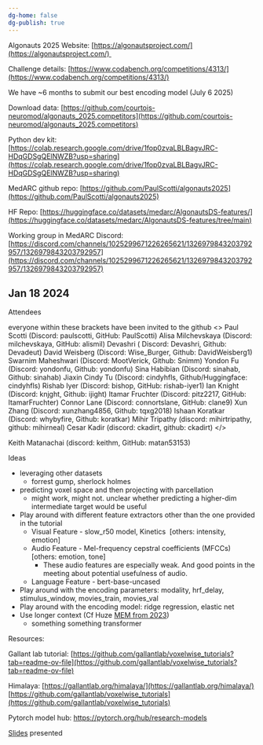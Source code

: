 ```yaml
---
dg-home: false
dg-publish: true
---
```

Algonauts 2025 Website: [https://algonautsproject.com/](https://algonautsproject.com/) 

Challenge details: [https://www.codabench.org/competitions/4313/](https://www.codabench.org/competitions/4313/)

We have ~6 months to submit our best encoding model (July 6 2025)

Download data: [https://github.com/courtois-neuromod/algonauts_2025.competitors](https://github.com/courtois-neuromod/algonauts_2025.competitors)

Python dev kit: [https://colab.research.google.com/drive/1fop0zvaLBLBagvJRC-HDqGDSgQElNWZB?usp=sharing](https://colab.research.google.com/drive/1fop0zvaLBLBagvJRC-HDqGDSgQElNWZB?usp=sharing)

MedARC github repo: [https://github.com/PaulScotti/algonauts2025](https://github.com/PaulScotti/algonauts2025)

HF Repo: [https://huggingface.co/datasets/medarc/AlgonautsDS-features/](https://huggingface.co/datasets/medarc/AlgonautsDS-features/tree/main)

Working group in MedARC Discord: [https://discord.com/channels/1025299671226265621/1326979843203792957/1326979843203792957](https://discord.com/channels/1025299671226265621/1326979843203792957/1326979843203792957)

## Jan 18 2024

Attendees 

everyone within these brackets have been invited to the github
<>
Paul Scotti (Discord: paulscotti, GitHub: PaulScotti)
Alisa Milchevskaya (Discord: milchevskaya, GitHub: alismil)
Devashri ( Discord: Devashri, Github: Devadeut)
David Weisberg (Discord: Wise_Burger, Github: DavidWeisberg1)
Swarnim Maheshwari (Discord: MootVerick, Github: Snimm)
Yondon Fu (Discord: yondonfu, Github: yondonfu)
Sina Habibian (Discord: sinahab, Github: sinahab)
Jiaxin Cindy Tu (Discord: cindyhfls, Github/Huggingface: cindyhfls)
Rishab Iyer (Discord: bishop, GitHub: rishab-iyer1)
Ian Knight (Discord: knjght, Github: ijight)
Itamar Fruchter (Discord: pitz2217, GitHub: ItamarFruchter)
Connor Lane (Discord: connortslane, GitHub: clane9)
Xun Zhang (Discord: xunzhang4856, Github: tqxg2018)
Ishaan Koratkar (Discord: whybyfire, Github: koratkar)
Mihir Tripathy (discord: mihirtripathy, github: mihirneal)
Cesar Kadir (discord: ckadirt, github: ckadirt)
</>

Keith Matanachai (discord: keithm, GitHub: matan53153)

  

Ideas
- leveraging other datasets
	- forrest gump, sherlock holmes
- predicting voxel space and then projecting with parcellation
	- might work, might not. unclear whether predicting a higher-dim intermediate target would be useful
- Play around with different feature extractors other than the one provided in the tutorial
	- Visual Feature - slow_r50 model, Kinetics  [others: intensity, emotion]
	- Audio Feature - Mel-frequency cepstral coefficients (MFCCs) [others: emotion, tone]
		- These audio features are especially weak. And good points in the meeting about potential usefulness of audio.
	- Language Feature - bert-base-uncased
- Play around with the encoding parameters: modality, hrf_delay, stimulus_window, movies_train, movies_val
- Play around with the encoding model: ridge regression, elastic net 
- Use longer context (Cf Huze [MEM from 2023](https://arxiv.org/abs/2308.01175))
	- something something transformer

Resources:

Gallant lab tutorial: [https://github.com/gallantlab/voxelwise_tutorials?tab=readme-ov-file](https://github.com/gallantlab/voxelwise_tutorials?tab=readme-ov-file)

Himalaya: [https://gallantlab.org/himalaya/](https://gallantlab.org/himalaya/) [https://github.com/gallantlab/voxelwise_tutorials](https://github.com/gallantlab/voxelwise_tutorials)

Pytorch model hub: https://pytorch.org/hub/research-models

[Slides](https://www.canva.com/design/DAGcXZL5tVk/EHBP42X6TRen6ZYTbG2cZA/view?utm_content=DAGcXZL5tVk&utm_campaign=designshare&utm_medium=link2&utm_source=uniquelinks&utlId=hf5ae8e20c6) presented